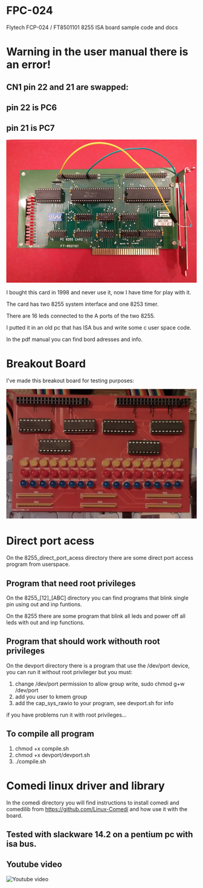 # FPC-024
Flytech FCP-024 / FT8501101 8255 ISA board sample code and docs

# Warning in the user manual there is an error!

## CN1 pin 22 and 21 are swapped:

## pin 22 is PC6

## pin 21 is PC7

![FCP-024 photo ](/fpc-024.jpg)

I bought this card in 1998 and never use it, now I have time for play with it.

The card has two 8255 system interface and one 8253 timer.

There are 16 leds connected to the A ports of the two 8255.

I putted it in an old pc that has ISA bus and write some c user space code.

In the pdf manual you can find bord adresses and info.

# Breakout Board

I've made this breakout board for testing purposes:

![FCP-024 breakout photo ](https://raw.githubusercontent.com/bigjohnson/FPC-024/main/8255BreakoutBoard/FPC-024_breakout.JPG)

# Direct port acess

On the 8255_direct_port_acess directory there are some direct port access program from userspace.

## Program that need root privileges

On the 8255_[12]_[ABC] directory you can find programs that blink single pin using out and inp funtions.

On the 8255 there are some program that blink all leds and power off all leds with out and inp functions.

## Program that should work withouth root privileges

On the devport directory there is a program that use the /dev/port device, you can run it without root privileger but you must:

1. change /dev/port permission to allow group write, sudo chmod g+w /dev/port
2. add you user to kmem group
3. add the cap_sys_rawio to your program, see devport.sh for info

if you have problems run it with root privileges...

## To compile all program

1. chmod +x compile.sh
2. chmod +x devport/devport.sh 
3. ./compile.sh

# Comedi linux driver and library

In the comedi directory you will find instructions to install comedi and comedilib from https://github.com/Linux-Comedi and how use it with the board. 

## Tested with slackware 14.2 on a pentium pc with isa bus.

## Youtube video

![Youtube video]([https://myoctocat.com/assets/images/base-octocat.svg](https://i3.ytimg.com/vi/1Ho0DNg8n3U/maxresdefault.jpg)https://i3.ytimg.com/vi/1Ho0DNg8n3U/maxresdefault.jpg)

